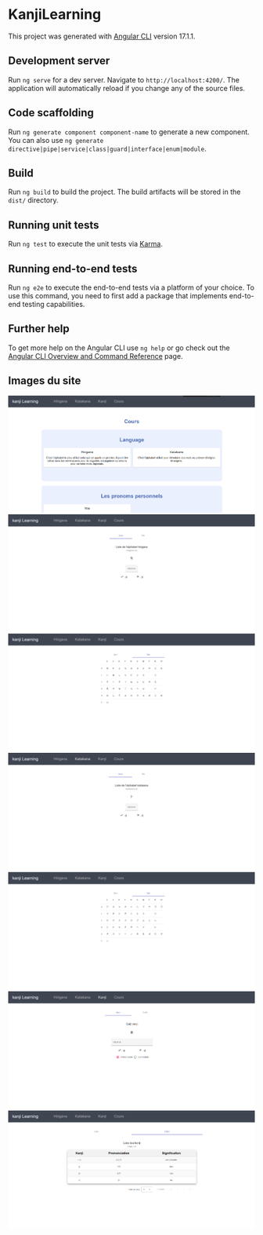 # KanjiLearning

This project was generated with [Angular CLI](https://github.com/angular/angular-cli) version 17.1.1.

## Development server

Run `ng serve` for a dev server. Navigate to `http://localhost:4200/`. The application will automatically reload if you change any of the source files.

## Code scaffolding

Run `ng generate component component-name` to generate a new component. You can also use `ng generate directive|pipe|service|class|guard|interface|enum|module`.

## Build

Run `ng build` to build the project. The build artifacts will be stored in the `dist/` directory.

## Running unit tests

Run `ng test` to execute the unit tests via [Karma](https://karma-runner.github.io).

## Running end-to-end tests

Run `ng e2e` to execute the end-to-end tests via a platform of your choice. To use this command, you need to first add a package that implements end-to-end testing capabilities.

## Further help

To get more help on the Angular CLI use `ng help` or go check out the [Angular CLI Overview and Command Reference](https://angular.io/cli) page.

## Images du site

![img1](https://github.com/DorianBucc/Project/blob/main/kanjiLearning/imgForReadMe/Cours.png)
![img2](https://github.com/DorianBucc/Project/blob/main/kanjiLearning/imgForReadMe/Hirigana.png)
![img3](https://github.com/DorianBucc/Project/blob/main/kanjiLearning/imgForReadMe/HiriganaTable.png)
![img4](https://github.com/DorianBucc/Project/blob/main/kanjiLearning/imgForReadMe/Katakana.png)
![img5](https://github.com/DorianBucc/Project/blob/main/kanjiLearning/imgForReadMe/KatakanaTable.png)
![img6](https://github.com/DorianBucc/Project/blob/main/kanjiLearning/imgForReadMe/kanji.png)
![img7](https://github.com/DorianBucc/Project/blob/main/kanjiLearning/imgForReadMe/kanjiTable.png)
